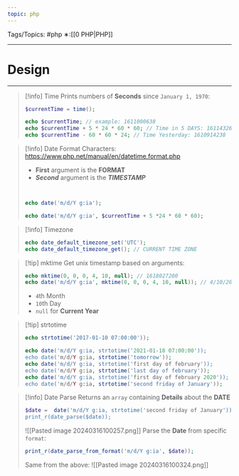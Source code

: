```yaml
---
topic: php
---
```



Tags/Topics: #php
∗:[[0 PHP|PHP]]

---
# Design

--- 




> [!info] Time
> Prints numbers of __Seconds__ since `January 1, 1970`:
> ```php
> $currentTime = time();
> 
> echo $currentTime; // example: 1611000638
> echo $currentTime + 5 * 24 * 60 * 60; // Time in 5 DAYS: 1611432638
> echo $currentTime - 60 * 60 * 24; // Time Yesterday: 1610914238
> 
> ```

>[!info] Date
>Format Characters: https://www.php.net/manual/en/datetime.format.php
>- __First__ argument is the __FORMAT__
>- ___Second___ argument is the ___TIMESTAMP___
>
>```php
>
>
>echo date('m/d/Y g:ia');
>
>echo date('m/d/Y g:ia', $currentTime + 5 *24 * 60 * 60);
>```

> [!info] Timezone
> ```php
> echo date_default_timezone_set('UTC');
> echo date_default_timezone_get(); // CURRENT TIME ZONE
> ```

> [!tip] mktime
> Get unix timestamp based on arguments:
> ```php
>echo mktime(0, 0, 0, 4, 10, null); // 1618027200
>echo date('m/d/Y g:ia', mktime(0, 0, 0, 4, 10, null)); // 4/10/2021 12:00am
> ```
> - `4`th Month
> - `10`th Day
> - `null` for __Current Year__

> [!tip] strtotime
> ```php
> echo strtotime('2017-01-10 07:00:00'));
> 
> echo date('m/d/Y g:ia, strtotime('2021-01-18 07:00:00'));
> echo date('m/d/Y g:ia, strtotime('tomorrow'));
> echo date('m/d/Y g:ia, strtotime('first day of february'));
> echo date('m/d/Y g:ia, strtotime('last day of february'));
> echo date('m/d/Y g:ia, strtotime('first day of february 2020'));
> echo date('m/d/Y g:ia, strtotime('second friday of January'));
> ```

> [!info] Date Parse
> Returns an `array` containing __Details__ about the __DATE__
> ```php
> $date =  date('m/d/Y g:ia, strtotime('second friday of January'));
> print_r(date_parse($date));
> ```
> ![[Pasted image 20240316100257.png]]
> Parse the __Date__ from specific `format`:
> ```php
> print_r(date_parse_from_format('m/d/Y g:ia', $date));
> ```
> Same from the above: 
> ![[Pasted image 20240316100324.png]]
